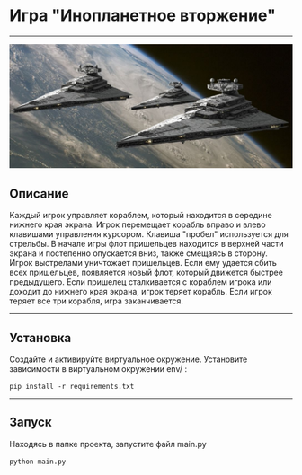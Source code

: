 # Игра "Инопланетное вторжение"
***
![image](alien_ships.png)
## Описание
Каждый игрок управляет кораблем, который находится в середине нижнего края экрана. 
Игрок перемещает корабль вправо и влево клавишами управления курсором. Клавиша "пробел" 
используется для стрельбы. В начале игры флот пришельцев находится в верхней части
экрана и постепенно опускается вниз, также смещаясь в сторону. Игрок выстрелами уничтожает пришельцев. 
Если ему удается сбить всех пришельцев, появляется новый флот, который движется быстрее предыдущего.
Если пришелец сталкивается с кораблем игрока или доходит до нижнего края экрана,
игрок теряет корабль. Если игрок теряет все три корабля, игра заканчивается.
***

## Установка
Создайте и активируйте виртуальное окружение.
Установите зависимости в виртуальном окружении env/ :
```
pip install -r requirements.txt
```
***

## Запуск
Находясь в папке проекта, запустите файл main.py

```commandline
python main.py
```